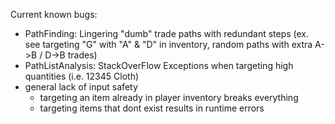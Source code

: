 Current known bugs:

- PathFinding: Lingering "dumb" trade paths with redundant steps (ex. see targeting "G" with "A" & "D" in inventory, random paths with extra A->B / D->B trades)
- PathListAnalysis: StackOverFlow Exceptions when targeting high quantities (i.e. 12345 Cloth)
- general lack of input safety
  - targeting an item already in player inventory breaks everything
  - targeting items that dont exist results in runtime errors
